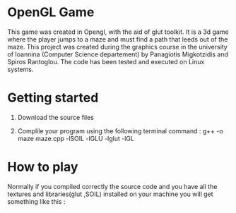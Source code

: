 # OpenGL Game
This game was created in Opengl, with the aid of glut toolkit. It is a 3d game where the player jumps to a maze and must find a path that leeds out of the maze. This project was created during the graphics course in the university of Ioannina 
(Computer Science departement) by Panagiotis Migkotzidis and Spiros Rantoglou. The code has been tested and executed on Linux systems.

# Getting started
1) Download the source files

2) Complile your program using the following terminal command : g++ -o maze maze.cpp -lSOIL -lGLU -lglut -lGL

# How to play
Normally if you compiled correctly the source code and you have all the textures and libraries(glut ,SOIL) installed on your machine you will get something like this :


